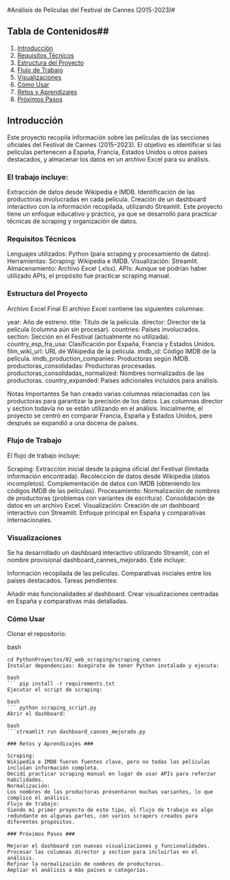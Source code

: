 #Análisis de Películas del Festival de Cannes (2015-2023)#
## Tabla de Contenidos##
1. [Introducción](#introducción)
2. [Requisitos Técnicos](#requisitos-técnicos)
3. [Estructura del Proyecto](#estructura-del-proyecto)
4. [Flujo de Trabajo](#flujo-de-trabajo)
5. [Visualizaciones](#visualizaciones)
6. [Cómo Usar](#cómo-usar)
7. [Retos y Aprendizajes](#retos-y-aprendizajes)
8. [Próximos Pasos](#próximos-pasos)

 ## Introducción ##
Este proyecto recopila información sobre las películas de las secciones oficiales del Festival de Cannes (2015–2023). El objetivo es identificar si las películas pertenecen a España, Francia, Estados Unidos u otros países destacados, y almacenar los datos en un archivo Excel para su análisis.

### El trabajo incluye: ###

Extracción de datos desde Wikipedia e IMDB.
Identificación de las productoras involucradas en cada película.
Creación de un dashboard interactivo con la información recopilada, utilizando Streamlit.
Este proyecto tiene un enfoque educativo y práctico, ya que se desarrolló para practicar técnicas de scraping y organización de datos.

### Requisitos Técnicos ###
Lenguajes utilizados: Python (para scraping y procesamiento de datos).
Herramientas:
Scraping: Wikipedia e IMDB.
Visualización: Streamlit.
Almacenamiento: Archivo Excel (.xlsx).
APIs: Aunque se podrían haber utilizado APIs, el propósito fue practicar scraping manual.

### Estructura del Proyecto ###
Archivo Excel Final
El archivo Excel contiene las siguientes columnas:

year: Año de estreno.
title: Título de la película.
director: Director de la película (columna aún sin procesar).
countries: Países involucrados.
section: Sección en el Festival (actualmente no utilizada).
country_esp_fra_usa: Clasificación por España, Francia y Estados Unidos.
film_wiki_url: URL de Wikipedia de la película.
imdb_id: Código IMDB de la película.
imdb_production_companies: Productoras según IMDB.
productoras_consolidadas: Productoras procesadas.
productoras_consolidadas_normalized: Nombres normalizados de las productoras.
country_expanded: Países adicionales incluidos para análisis.

Notas Importantes
Se han creado varias columnas relacionadas con las productoras para garantizar la precisión de los datos.
Las columnas director y section todavía no se están utilizando en el análisis.
Inicialmente, el proyecto se centró en comparar Francia, España y Estados Unidos, pero después se expandió a una docena de países.

### Flujo de Trabajo ###
El flujo de trabajo incluye:

Scraping:
Extracción inicial desde la página oficial del Festival (limitada información encontrada).
Recolección de datos desde Wikipedia (datos incompletos).
Complementación de datos con IMDB (obteniendo los códigos IMDB de las películas).
Procesamiento:
Normalización de nombres de productoras (problemas con variantes de escritura).
Consolidación de datos en un archivo Excel.
Visualización:
Creación de un dashboard interactivo con Streamlit.
Enfoque principal en España y comparativas internacionales.

### Visualizaciones ###
Se ha desarrollado un dashboard interactivo utilizando Streamlit, con el nombre provisional dashboard_cannes_mejorado. Este incluye:

Información recopilada de las películas.
Comparativas iniciales entre los países destacados.
Tareas pendientes:

Añadir más funcionalidades al dashboard.
Crear visualizaciones centradas en España y comparativas más detalladas.

### Cómo Usar ###
Clonar el repositorio:

bash
``` git clone https://github.com/carmenhat/PythonProyectos.git
cd PythonProyectos/02_web_scraping/scraping_cannes
Instalar dependencias: Asegúrate de tener Python instalado y ejecuta:

bash
``` pip install -r requirements.txt
Ejecutar el script de scraping:

bash
``` python scraping_script.py
Abrir el dashboard:

bash
```streamlit run dashboard_cannes_mejorado.py

### Retos y Aprendizajes ###

Scraping:
Wikipedia e IMDB fueron fuentes clave, pero no todas las películas incluían información completa.
Decidí practicar scraping manual en lugar de usar APIs para reforzar habilidades.
Normalización:
Los nombres de las productoras presentaron muchas variantes, lo que complicó el análisis.
Flujo de trabajo:
Siendo mi primer proyecto de este tipo, el flujo de trabajo es algo redundante en algunas partes, con varios scrapers creados para diferentes propósitos.

### Próximos Pasos ###

Mejorar el dashboard con nuevas visualizaciones y funcionalidades.
Procesar las columnas director y section para incluirlas en el análisis.
Refinar la normalización de nombres de productoras.
Ampliar el análisis a más países o categorías.
